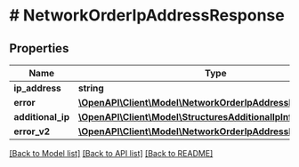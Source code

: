 # # NetworkOrderIpAddressResponse

## Properties

Name | Type | Description | Notes
------------ | ------------- | ------------- | -------------
**ip_address** | **string** |  | [optional]
**error** | [**\OpenAPI\Client\Model\NetworkOrderIpAddressResponseError**](NetworkOrderIpAddressResponseError.md) |  | [optional]
**additional_ip** | [**\OpenAPI\Client\Model\StructuresAdditionalIpInfo**](StructuresAdditionalIpInfo.md) |  | [optional]
**error_v2** | [**\OpenAPI\Client\Model\NetworkOrderIpAddressResponseError**](NetworkOrderIpAddressResponseError.md) |  | [optional]

[[Back to Model list]](../../README.md#models) [[Back to API list]](../../README.md#endpoints) [[Back to README]](../../README.md)
